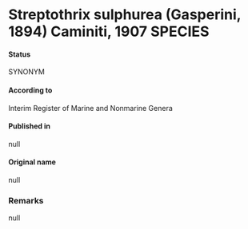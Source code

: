 Streptothrix sulphurea (Gasperini, 1894) Caminiti, 1907 SPECIES
=======

#### Status
SYNONYM

#### According to
Interim Register of Marine and Nonmarine Genera

#### Published in
null

#### Original name
null

### Remarks
null